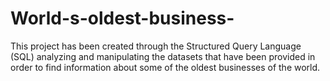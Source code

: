 # World-s-oldest-business-
This project has been created through the Structured Query Language (SQL) analyzing and manipulating the datasets that have been provided in order to find information about some of the oldest businesses of the world.

